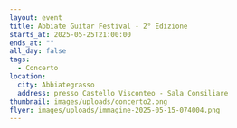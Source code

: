 ```yaml
---
layout: event
title: Abbiate Guitar Festival - 2° Edizione
starts_at: 2025-05-25T21:00:00
ends_at: ""
all_day: false
tags:
  - Concerto
location:
  city: Abbiategrasso
  address: presso Castello Visconteo - Sala Consiliare
thumbnail: images/uploads/concerto2.png
flyer: images/uploads/immagine-2025-05-15-074004.png
---
```

